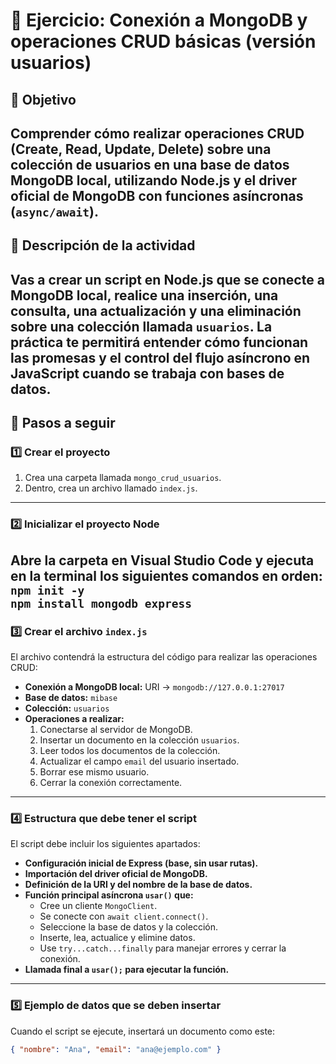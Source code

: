 # 🧩 Ejercicio: Conexión a MongoDB y operaciones CRUD básicas (versión usuarios)
## 🎯 Objetivo
Comprender cómo realizar operaciones **CRUD** (Create, Read, Update, Delete) sobre una colección de usuarios en una base de datos **MongoDB local**, utilizando **Node.js** y el **driver oficial de MongoDB** con funciones asíncronas (`async/await`).
---
## 📘 Descripción de la actividad
Vas a crear un script en **Node.js** que se conecte a **MongoDB local**, realice una inserción, una consulta, una actualización y una eliminación sobre una colección llamada `usuarios`. La práctica te permitirá entender cómo funcionan las promesas y el control del flujo asíncrono en JavaScript cuando se trabaja con bases de datos.
---
## 🧱 Pasos a seguir
### 1️⃣ Crear el proyecto
1. Crea una carpeta llamada `mongo_crud_usuarios`.
2. Dentro, crea un archivo llamado `index.js`.
---
### 2️⃣ Inicializar el proyecto Node
Abre la carpeta en Visual Studio Code y ejecuta en la terminal los siguientes comandos en orden:  
`npm init -y`  
`npm install mongodb express`
---
### 3️⃣ Crear el archivo `index.js`
El archivo contendrá la estructura del código para realizar las operaciones CRUD:  
- **Conexión a MongoDB local:** URI → `mongodb://127.0.0.1:27017`  
- **Base de datos:** `mibase`  
- **Colección:** `usuarios`  
- **Operaciones a realizar:**  
  1. Conectarse al servidor de MongoDB.  
  2. Insertar un documento en la colección `usuarios`.  
  3. Leer todos los documentos de la colección.  
  4. Actualizar el campo `email` del usuario insertado.  
  5. Borrar ese mismo usuario.  
  6. Cerrar la conexión correctamente.
---
### 4️⃣ Estructura que debe tener el script
El script debe incluir los siguientes apartados:  
- **Configuración inicial de Express (base, sin usar rutas).**  
- **Importación del driver oficial de MongoDB.**  
- **Definición de la URI y del nombre de la base de datos.**  
- **Función principal asíncrona `usar()` que:**  
  - Cree un cliente `MongoClient`.  
  - Se conecte con `await client.connect()`.  
  - Seleccione la base de datos y la colección.  
  - Inserte, lea, actualice y elimine datos.  
  - Use `try...catch...finally` para manejar errores y cerrar la conexión.  
- **Llamada final a `usar();` para ejecutar la función.**
---
### 5️⃣ Ejemplo de datos que se deben insertar
Cuando el script se ejecute, insertará un documento como este:  
```json
{ "nombre": "Ana", "email": "ana@ejemplo.com" }

